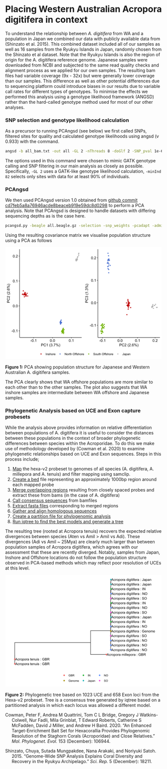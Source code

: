 Placing Western Australian Acropora digitifera in context
================

To understand the relationship between *A. digitifera* from WA and a
population in Japan we combined our data with publicly available data
from (Shinzato et al. 2015). This combined dataset included all of our
samples as well as 16 samples from the Ryukyu Islands in Japan, randomly
chosen from the Shinzato et al dataset. Note that the Ryukyu Islands is
also the region of origin for the A. digitifera reference genome.
Japanese samples were downloaded from NCBI and subjected to the same
read quality checks and alignment process as we applied for our own
samples. The resulting bam files had variable coverage (9x - 32x) but
were generally lower coverage than our samples. This difference as well
as other potential differences due to sequencing platform could
introduce biases in our results due to variable call rates for different
types of genotypes. To minimise the effects we performed this analysis
using a genotype likelihood framework (ANGSD) rather than the
hard-called genotype method used for most of our other analyses.

### SNP selection and genotype likelihood calculation

As a precursor to running PCAngsd (see below) we first called SNPs,
filtered sites for quality and calculated genotype likelihoods using
angsd (v 0.933) with the command.

``` bash
angsd -b all_bam.txt -out all -GL 2 -nThreads 8 -doGlf 2 -SNP_pval 1e-6 -doMajorMinor 1 -doMaf 2 -doCounts 1 -minMaf 0.05 -minInd 82 -minMapQ 20 -minQ 20 -setMinDepth 910 -setMaxDepth 3000 -setMinDepthInd 3
```

The options used in this command were chosen to mimic GATK genotype
calling and SNP filtering in our main analysis as closely as possible.
Specifically, `-GL 2` uses a GATK-like genotype likelihood calculation,
`-minInd 82` selects only sites with data for at least 90% of
individuals.

### PCAngsd

We then used PCAngsd version 1.0 obtained from [github commit
cd7feb5a8a76946acde8beaceb919e59dc8d0298](https://github.com/Rosemeis/pcangsd.git)
to perform a PCA analysis. Note that PCAngsd is designed to handle
datasets with differing sequencing depths as is the case here.

``` bash
pcangsd.py -beagle all.beagle.gz -selection -snp_weights -pcadapt -admix -tree -maf_save -pi_save -dosage_save -sites_save -threads 32 -out jpwa
```

Using the resulting covariance matrix we visualise population structure
using a PCA as follows

<img src="x10.outgroup_analysis_files/figure-gfm/pcangsd-pca-2-1.png" width="672" />

**Figure 1:** PCA showing population structure for Japanese and Western
Australian A. digitifera samples.

The PCA clearly shows that WA offshore populations are more similar to
each other than to the other samples. The plot also suggests that WA
inshore samples are intermediate between WA offshore and Japanese
samples.

### Phylogenetic Analysis based on UCE and Exon capture probesets

While the analysis above provides information on relative
differentiation between populations of A. digitifera it is useful to
consider the distances between these populations in the context of
broader phylogenetic differences between species within the Acroporidae.
To do this we make use of methodology developed by (Cowman et al. 2020)
to examine phylogenetic relationships based on UCE and Exon sequences.
Steps in this process include;

1.  [Map](scripts/bash/iqtree/02_map_probes.sh) the hexa-v2 probeset to
    genomes of all species (A. digitifera, A. millepora and A. tenuis)
    and filter mapping using samclip.
2.  [Create a bed](scripts/bash/iqtree/03_sam2bed.sh) file representing
    an approximately 1000bp region around each mapped probe
3.  [Merge overlapping regions](scripts/bash/iqtree/04_extract_bams.sh)
    resulting from closely spaced probes and extract these from bams (in
    the case of A. digitifera)
4.  [Call consensus sequences](scripts/bash/iqtree/05_call_consensus.sh)
    from bamfiles
5.  [Extract fasta files](scripts/bash/iqtree/06_extract_uces.sh)
    corresponding to merged regions
6.  [Gather and align homologous
    sequences](scripts/bash/iqtree/07_gather_uces.sh)
7.  [Create a partition file for phylogenomic
    analysis](scripts/bash/iqtree/08_make_partitions.sh)
8.  [Run iqtree to find the best models and generate a
    tree](scripts/bash/iqtree/09_iqtree.sh)

The resulting tree (rooted at Acropora tenuis) recovers the expected
relative divergences between species (Aten vs Amil \> Amil vs Adi).
These divergences (Adi vs Amil \~ 25Mya) are clearly much larger than
between population samples of Acropora digitifera, which agrees with our
assessment that these are recently diverged. Notably, samples from
Japan, Inshore and Offshore locations do not follow the population
structure observed in PCA-based methods which may reflect poor
resolution of UCEs at this level.

<img src="x10.outgroup_analysis_files/figure-gfm/unnamed-chunk-4-1.png" width="672" />

**Figure 2:** Phylogenetic tree based on 1023 UCE and 658 Exon loci from
the Hexa-v2 probeset. Tree is a consensus tree generated by iqtree based
on a partitioned analysis in which each locus was allowed a different
model.

<div id="refs" class="references csl-bib-body hanging-indent">

<div id="ref-Cowman2020-mo" class="csl-entry">

Cowman, Peter F, Andrea M Quattrini, Tom C L Bridge, Gregory J
Watkins-Colwell, Nur Fadli, Mila Grinblat, T Edward Roberts, Catherine S
McFadden, David J Miller, and Andrew H Baird. 2020. “An Enhanced
Target-Enrichment Bait Set for Hexacorallia Provides Phylogenomic
Resolution of the Staghorn Corals (Acroporidae) and Close Relatives.”
*Mol. Phylogenet. Evol.* 153 (December): 106944.

</div>

<div id="ref-Shinzato2015-rz" class="csl-entry">

Shinzato, Chuya, Sutada Mungpakdee, Nana Arakaki, and Noriyuki Satoh.
2015. “Genome-Wide SNP Analysis Explains Coral Diversity and Recovery in
the Ryukyu Archipelago.” *Sci. Rep.* 5 (December): 18211.

</div>

</div>
